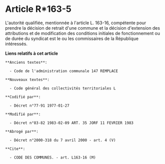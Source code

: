 # Article R*163-5

L'autorité qualifiée, mentionnée à l'article L. 163-16, compétente pour prendre la décision de retrait d'une commune et la
décision d'extension des attributions et de modification des conditions initiales de fonctionnement ou de durée du syndicat
est le ou les commissaires de la République intéressés.

**Liens relatifs à cet article**

	**Anciens textes**:

	  - Code de l'administration communale 147 REMPLACE

	**Nouveaux textes**:

	  - Code général des collectivités territoriales L

	**Codifié par**:

	  - Décret n°77-91 1977-01-27

	**Modifié par**:

	  - Décret n°83-82 1983-02-09 ART. 35 JORF 11 FEVRIER 1983

	**Abrogé par**:

	  - Décret n°2000-318 du 7 avril 2000 - art. 4 (V)

	**Cite**:

	  - CODE DES COMMUNES. - art. L163-16 (M)
